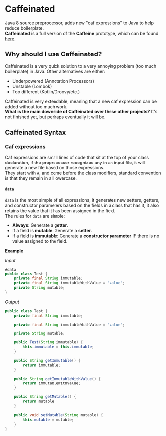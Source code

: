 # Caffeinated
Java 8 source preprocessor, adds new "caf expressions" to Java to help reduce boilerplate.<br>
**Caffeinated** is a full version of the **Caffeine** prototype, which can be found [here](https://github.com/MaowImpl/Caffeine).

## Why should I use Caffeinated?
Caffeinated is a very quick solution to a very annoying problem (too much boilerplate) in Java.
Other alternatives are either:

* Underpowered (Annotation Processors)
* Unstable (Lombok)
* Too different (Kotlin/Groovy/etc.)

Caffeinated is very extendable, meaning that a new caf expression can be added without too much work.<br>
**What is the main downside of Caffeinated over these other projects?** It's not finished yet, but perhaps eventually it will be.

## Caffeinated Syntax

### Caf expressions

Caf expressions are small lines of code that sit at the top of your class declaration, if the preprocessor recognizes any in an input file, it will generate a new file based on those expressions.<br>
They start with `#`, and come before the class modifiers, standard convention is that they remain in all lowercase.

#### `data`

`data` is the most simple of all expressions, it generates new setters, getters, and constructor parameters based on the fields in a class that has it, it also retains the value that it has been assigned in the field.<br>
The rules for `data` are simple:

* **Always**: Generate a **getter**.
* If a field is **mutable**: Generate a **setter**.
* If a field is **immutable**: Generate a **constructor parameter** IF there is no value assigned to the field.

**Example**

*Input*

```java
#data
public class Test {
    private final String immutable;
    private final String immutableWithValue = "value";
    private String mutable;
}
```

*Output*

```java
public class Test {
    private final String immutable;

    private final String immutableWithValue = "value";

    private String mutable;

    public Test(String immutable) {
        this.immutable = this.immutable;
    }

    public String getImmutable() {
        return immutable;
    }

    public String getImmutableWithValue() {
        return immutableWithValue;
    }

    public String getMutable() {
        return mutable;
    }

    public void setMutable(String mutable) {
        this.mutable = mutable;
    }
}
```
